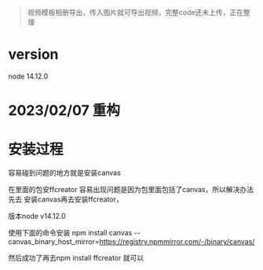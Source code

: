 > 视频模板相册导出，传入图片就可导出视频，完整code还未上传，正在整理

# version
node 14.12.0

# 2023/02/07 重构


# 安装过程

容易碰到问题的地方就是安装canvas

在里面的包安ffcreator 容易出现问题是因为包里面包括了canvas，所以解决办法先去
安装canvas再去安装ffcreator，

版本node v14.12.0

使用下面的命令安装
npm install canvas --canvas_binary_host_mirror=https://registry.npmmirror.com/-/binary/canvas/

然后成功了再去npm install ffcreator 就可以






